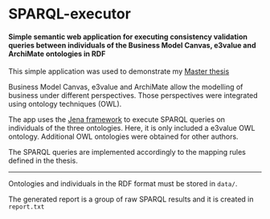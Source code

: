 SPARQL-executor
===============

#### Simple semantic web application for executing consistency validation queries between individuals of the Business Model Canvas, e3value and ArchiMate ontologies in RDF

This simple application was used to demonstrate my [Master thesis](https://fenix.tecnico.ulisboa.pt/publico/department/theses.do?method=showThesisDetails&selectedDepartmentUnitID=1911260507896&thesisID=2353642489841&_request_checksum_=6d7113cb90680edcfee234e23ebcd9ea078d6918)

Business Model Canvas, e3value and ArchiMate allow the modelling of business under different perspectives. Those perspectives were integrated  using ontology techniques (OWL).

The app uses the [Jena framework](https://jena.apache.org) to execute SPARQL queries on individuals of the three ontologies. Here, it is only included a e3value OWL ontology. Additional OWL ontologies were obtained for other authors.

The SPARQL queries are implemented accordingly to the mapping rules defined in the thesis.

---

Ontologies and individuals in the RDF format must be stored in `data/`. 

The generated report is a group of raw SPARQL results and it is created in `report.txt`

